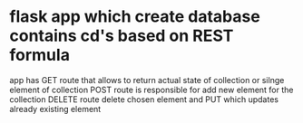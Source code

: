 # flask app which create database contains cd's based on REST formula

app has GET route that allows to return actual state of collection or silnge element of collection 
POST route is responsible for add new element for the collection
DELETE route delete chosen element
and PUT which updates already existing element



